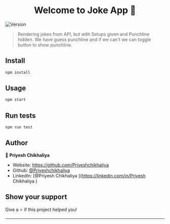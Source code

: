 <h1 align="center">Welcome to Joke App 👋</h1>
<p>
  <img alt="Version" src="https://img.shields.io/badge/version-1.1.0-blue.svg?cacheSeconds=2592000" />
</p>

> Rendering jokes from API, but with Setups given and Punchline hidden. We have guess punchline and if we can't we can toggle button to show punchline. 

## Install

```sh
npm install
```

## Usage

```sh
npm start 
```

## Run tests

```sh
npm run test
```

## Author

👤 **Priyesh Chikhaliya**

* Website: https://github.com/Priyeshchikhaliya
* Github: [@Priyeshchikhaliya](https://github.com/Priyeshchikhaliya)
* LinkedIn: [@Priyesh Chikhaliya ](https://linkedin.com/in/Priyesh Chikhaliya )

## Show your support

Give a ⭐️ if this project helped you!

***
